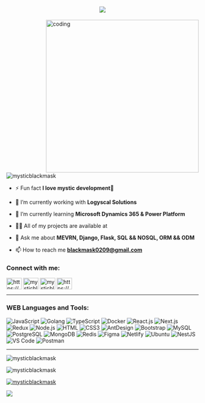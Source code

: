 <h1 align="center">
  <a href="https://git.io/typing-svg">
    <img src="https://readme-typing-svg.herokuapp.com/?lines=Hi,+There!+👋;Full-Stack+Developer;Blockchain+Developer+...;Nice+to+meet+you!&center=true&size=30">
  </a>
</h1>

<img align="right" alt="coding" width="400" src="https://media.giphy.com/media/qgQUggAC3Pfv687qPC/giphy.gif">

<p align="left"> <img src="https://komarev.com/ghpvc/?username=mysticblackmask&label=Profile%20views&color=brightgreen&style=flat" alt="mysticblackmask" /> </p>

- ⚡ Fun fact **I love mystic development🖤**

- 🔭 I’m currently working with **Logyscal Solutions**

- 🌱 I’m currently learning **Microsoft Dynamics 365 & Power Platform**

- 👨‍💻 All of my projects are available at [](https://linktr.ee/guruprasad9610)

- 💬 Ask me about **MEVRN, Django, Flask, SQL && NOSQL, ORM && ODM**

- 📫 How to reach me **blackmask0209@gmail.com**


<h3 align="left">Connect with me:</h3>
<p align="left">
  
<a href="https://guruprasad-dev.netlify.app/" target="blank"><img align="center" src="https://raw.githubusercontent.com/rahuldkjain/github-profile-readme-generator/master/src/images/icons/Social/devto.svg" alt="https://guruprasad-dev.netlify.app/" height="30" width="40" /></a>
<a href="https://linkedin.com/in/mysticblackmask." target="blank"><img align="center" src="https://raw.githubusercontent.com/rahuldkjain/github-profile-readme-generator/master/src/images/icons/Social/linked-in-alt.svg" alt="mysticblackmask" height="30" width="40" /></a>
<a href="https://www.hackerrank.com/mysticblackmask" target="blank"><img align="center" src="https://raw.githubusercontent.com/rahuldkjain/github-profile-readme-generator/master/src/images/icons/Social/hackerrank.svg" alt="mysticblackmask" height="30" width="40" /></a>
<a href="https://stackoverflow.com/users/https://stackoverflow.com/users/22243758/mysticblackmask?tab=profile" target="blank"><img align="center" src="https://raw.githubusercontent.com/rahuldkjain/github-profile-readme-generator/master/src/images/icons/Social/stack-overflow.svg" alt="https://stackoverflow.com/users/22243758/guru-prasad-sahu?tab=profile" height="30" width="40" /></a>
</p>

---

### WEB Languages and Tools:

![JavaScript](https://img.shields.io/badge/JavaScript-F7DF1E?style=flat-square&logo=javascript&logoColor=black)
![Golang](https://img.shields.io/badge/Golang-F7F7F7?style=flat-square&logo=go&logoColor=00A7D0)
![TypeScript](https://img.shields.io/badge/TypeScript-007ACC?style=flat-square&logo=typescript&logoColor=white)
![Docker](https://img.shields.io/badge/Docker-0CC1F3?style=flat-square&logo=docker&logoColor=white)
![React.js](https://img.shields.io/badge/React.js-0081CB?style=flat-square&logo=react&logoColor=61DAFB)
![Next.js](https://img.shields.io/badge/Next.js-f7f7f7?style=flastic&logo=Next.js&logoColor=000000)
![Redux](https://img.shields.io/badge/Redux-black?style=flastic&logo=Redux&logoColor=764ABC)
![Node.js](https://img.shields.io/badge/Node.js-43853D?style=flat-square&logo=node.js&logoColor=white)
![HTML](https://img.shields.io/badge/HTML5-E34F26?style=flat-square&logo=html5&logoColor=white)
![CSS3](https://img.shields.io/badge/CSS3-1572B6?style=flat-square&logo=css3&logoColor=white)
![AntDesign](https://img.shields.io/badge/AntDesign-f7f7f7?style=flastic&logo=AntDesign&logoColor=0170FE)
![Bootstrap](https://img.shields.io/badge/Bootstrap-563D7C?style=flat-square&logo=bootstrap&logoColor=white)
![MySQL](https://img.shields.io/badge/MySQL-005C84?style=flat-square&logo=mysql&logoColor=white)
![PostgreSQL](https://img.shields.io/badge/PostgreSQL-31658D?style=flastic&logo=PostgreSQL&logoColor=white)
![MongoDB](https://img.shields.io/badge/MongoDB-F7F7F7?style=flat-square&logo=mongodb&logoColor=49A248)
![Redis](https://img.shields.io/badge/redis-%23DD0031.svg?&style=flat-square&logo=redis&logoColor=white)
![Figma](https://img.shields.io/badge/Figma-f7f7f7?style=flastic&logo=Figma&logoColor=F24E1E)
![Netlify](https://img.shields.io/badge/Netlify-00C7B7?style=flat-square&logo=netlify&logoColor=white)
![Ubuntu](https://img.shields.io/badge/Ubuntu-E05924?style=flat-square&logo=ubuntu&logoColor=black)
![NestJS](https://img.shields.io/badge/Nestjs-000000?style=flat-square&logo=nestjs&logoColor=D9224D)
![VS Code](https://img.shields.io/badge/VisualStudio-2C2B30?style=flastic&logo=VisualStudioCode&logoColor=007ACC)
![Postman](https://img.shields.io/badge/Postman-f7f7f7?style=flastic&logo=Postman&logoColor=FF6C37)

---

<p><img src="https://github-readme-stats.vercel.app/api/top-langs?username=mysticblackmask&show_icons=true&locale=en&layout=compact&theme=midnight-purple" alt="mysticblackmask" /></p>

<p><img src="https://github-readme-stats.vercel.app/api?username=mysticblackmask&show_icons=true&locale=en&theme=midnight-purple" alt="mysticblackmask" /></p>


<p align="left"> <a href="https://github.com/mysticblackmask/github-profile-trophy"><img src="https://github-profile-trophy.vercel.app/?username=mysticblackmask&theme=midnight-purple" alt="mysticblackmask" /></a> </p>

![](https://github-contributor-stats.vercel.app/api?username=mysticblackmask&limit=5&theme=dark&combine_all_yearly_contributions=true)

